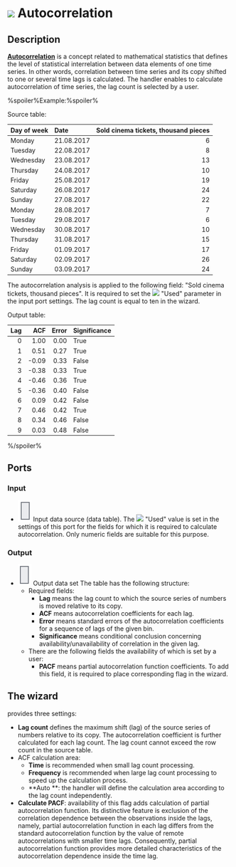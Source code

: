 # ![ ](../../images/icons/components/autocorrelation_default.svg) Autocorrelation

## Description

**[Autocorrelation](https://wiki.loginom.ru/articles/autocorrelation.html)** is a concept related to mathematical statistics that defines the level of statistical interrelation between data elements of one time series. In other words, correlation between time series and its copy shifted to one or several time lags is calculated. The handler enables to calculate autocorrelation of time series, the lag count is selected by a user.

%spoiler%Example:%spoiler%

Source table:

| Day of week | Date | Sold cinema tickets, thousand pieces |
| :----------- | :---- | ---------------------------------: |
| Monday | 21.08.2017 | 6 |
| Tuesday | 22.08.2017 | 8 |
| Wednesday | 23.08.2017 | 13 |
| Thursday | 24.08.2017 | 10 |
| Friday | 25.08.2017 | 19 |
| Saturday | 26.08.2017 | 24 |
| Sunday | 27.08.2017 | 22 |
| Monday | 28.08.2017 | 7 |
| Tuesday | 29.08.2017 | 6 |
| Wednesday | 30.08.2017 | 10 |
| Thursday | 31.08.2017 | 15 |
| Friday | 01.09.2017 | 17 |
| Saturday | 02.09.2017 | 26 |
| Sunday | 03.09.2017 | 24 |

The autocorrelation analysis is applied to the following field: "Sold cinema tickets, thousand pieces". It is required to set the ![ ](../../images/icons/usage-types/active_default.svg) "Used" parameter in the input port settings. The lag count is equal to ten in the wizard.

Output table:

| Lag | ACF | Error | Significance |
| ------: | ------: | ------------: | :-------------------- |
| 0 | 1.00 | 0.00 | True |
| 1 | 0.51 | 0.27 | True |
| 2 | -0.09 | 0.33 | False |
| 3 | -0.38 | 0.33 | True |
| 4 | -0.46 | 0.36 | True |
| 5 | -0.36 | 0.40 | False |
| 6 | 0.09 | 0.42 | False |
| 7 | 0.46 | 0.42 | True |
| 8 | 0.34 | 0.46 | False |
| 9 | 0.03 | 0.48 | False |

%/spoiler%

## Ports

### Input

* ![ ](../../images/icons/app/node/ports/inputs/table_inactive.svg) Input data source (data table). The ![ ](../../images/icons/usage-types/active_default.svg) "Used" value is set in the settings of this port for the fields for which it is required to calculate autocorrelation. Only numeric fields are suitable for this purpose.

### Output

* ![ ](../../images/icons/app/node/ports/outputs/table_inactive.svg) Output data set The table has the following structure:
   * Required fields:
      * **Lag** means the lag count to which the source series of numbers is moved relative to its copy.
      * **ACF** means autocorrelation coefficients for each lag.
      * **Error** means standard errors of the autocorrelation coefficients for a sequence of lags of the given bin.
      * **Significance** means conditional conclusion concerning availability/unavailability of correlation in the given lag.
   * There are the following fields the availability of which is set by a user:
      * **PACF** means partial autocorrelation function coefficients. To add this field, it is required to place corresponding flag in the wizard.

## The wizard

provides three settings:

* **Lag count** defines the maximum shift (lag) of the source series of numbers relative to its copy. The autocorrelation coefficient is further calculated for each lag count. The lag count cannot exceed the row count in the source table.
* ACF calculation area:
   * **Time** is recommended when small lag count processing.
   * **Frequency** is recommended when large lag count processing to speed up the calculation process.
   * **Auto **: the handler will define the calculation area according to the lag count independently.
* **Calculate PACF**: availability of this flag adds calculation of partial autocorrelation function. Its distinctive feature is exclusion of the correlation dependence between the observations inside the lags, namely, partial autocorrelation function in each lag differs from the standard autocorrelation function by the value of remote autocorrelations with smaller time lags. Consequently, partial autocorrelation function provides more detailed characteristics of the autocorrelation dependence inside the time lag.
